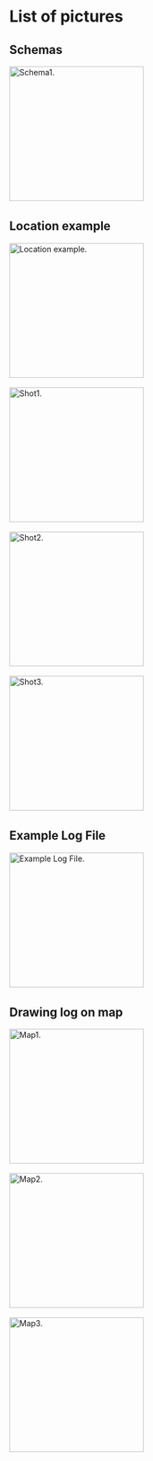 # List of pictures #

## Schemas ##

<img alt="Schema1." src="schema1.jpg" width="240">&nbsp;

## Location example ##

<img alt="Location example." src="image1.jpg" width="240">&nbsp;

<img alt="Shot1." src="Screenshot_20210215_201352_psyberia.alpinequest.full.jpg" width="240">&nbsp;

<img alt="Shot2." src="Screenshot_20210215_201618_psyberia.alpinequest.full.jpg" width="240">&nbsp;

<img alt="Shot3." src="IMG_20200301_114208.jpg" width="240">&nbsp;

## Example Log File ##

<img alt="Example Log File." src="image2.png" width="240">&nbsp;

## Drawing log on map ##

<img alt="Map1." src="map1.jpg" width="240">&nbsp;

<img alt="Map2." src="map2.jpg" width="240">&nbsp;

<img alt="Map3." src="map3.jpg" width="240">&nbsp;
